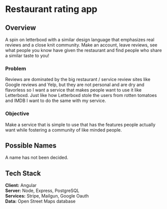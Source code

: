 # Restaurant rating app

## Overview
A spin on letterboxd with a similar design language that emphasizes real reviews and a close knit community. Make an account, leave reviews, see what people you know have given the restaurant and find people who share a similar taste to you! 

### Problem
Reviews are dominated by the big restaurant / service review sites like Google reviews and Yelp, but they are not personal and are dry and flavorless so I want a service that makes people want to use it like Letterboxd. Just like how Letterboxd stole the users from rotten tomatoes and IMDB I want to do the same with my service.

### Objective
Make a service that is simple to use that has the features people actually want while fostering a community of like minded people.

## Possible Names  
A name has not been decided.  

## Tech Stack

**Client:** Angular  
**Server:** Node, Express, PostgreSQL   
**Services:** Stripe, Mailgun, Google Oauth  
**Data:** Open Street Maps database  